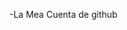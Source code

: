 -La Mea Cuenta de github

<!---
MnkPlasmid/MnkPlasmid is a ✨ special ✨ repository because its `README.md` (this file) appears on your GitHub profile.
You can click the Preview link to take a look at your changes.
--->

